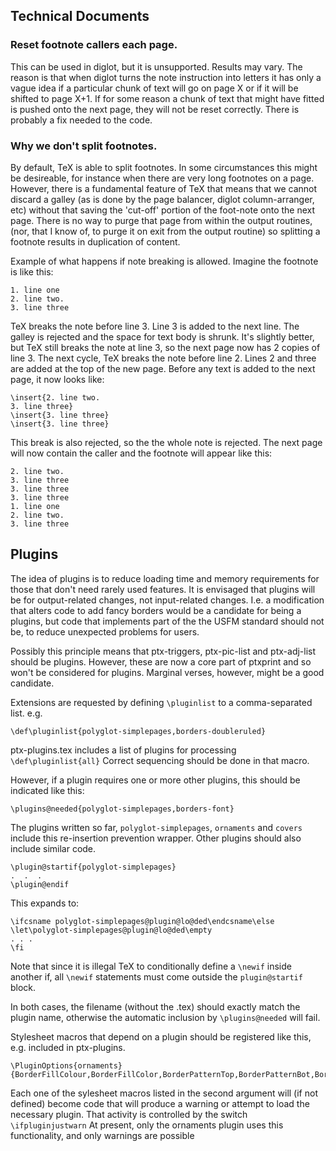 
## Technical Documents

### Reset footnote callers each page.
 This can be used in diglot, but it is unsupported. Results may vary. The
reason is that when diglot turns the note instruction into letters it has only
a vague idea if a particular chunk of text will go on page X or if it will be
shifted to page X+1. If for some reason a chunk of text that might have fitted
is pushed onto the next page, they will not be reset correctly. There is probably a 
fix needed to the code.

### Why we don't split footnotes.
By default, TeX is able to split footnotes. In some circumstances this might be
desireable, for instance when there are very long footnotes on a page. However,
there is a fundamental feature of TeX that means that we cannot discard a galley (as is 
done by the page balancer, diglot column-arranger, etc) without that saving the 'cut-off' 
portion of the foot-note onto the next page. There is no way to purge that page
from within the output routines, (nor, that I know of, to purge it on exit from the 
output routine) so splitting a footnote results in duplication of content.

Example of what happens if note breaking is allowed. Imagine the footnote is like this:
```
1. line one
2. line two.
3. line three
``` 

TeX breaks the note before line 3. Line 3 is added to the next line. The galley is rejected 
and the space for text body is shrunk. It's slightly better, but TeX still
breaks the note at line 3, so the next page now has 2 copies of line 3.  The
next cycle, TeX breaks the note before line 2. Lines 2 and three are added at
the top of the new page. Before any text is added to the next page, it now looks like:
```
\insert{2. line two.
3. line three}
\insert{3. line three}
\insert{3. line three}
```
This break is also rejected, so the the whole note is rejected. The next page will 
now contain the caller and the footnote will appear like this:

```
2. line two.
3. line three
3. line three
3. line three
1. line one
2. line two.
3. line three
```


## Plugins
The idea of plugins is to reduce loading time and memory requirements for those that don't need rarely used features.
It is envisaged that plugins will be for output-related changes, not input-related changes.
I.e. a modification that alters code to add fancy borders would be a candidate for being a plugins, 
but code that implements part of the the USFM standard should not be, to reduce unexpected problems for users.

Possibly this principle means that ptx-triggers, ptx-pic-list and ptx-adj-list should be plugins.
However, these are now a core part of ptxprint and so won't be considered for plugins. Marginal verses, 
however, might be a good candidate.

Extensions are requested by defining `\pluginlist` to a comma-separated list. e.g. 
```
\def\pluginlist{polyglot-simplepages,borders-doubleruled}
```

ptx-plugins.tex includes a list of plugins for processing `\def\pluginlist{all}` 
Correct sequencing should be done in that macro.

However, if a plugin requires one or more other plugins, this should be indicated like this:
```
\plugins@needed{polyglot-simplepages,borders-font}
```

The plugins written so far, `polyglot-simplepages`, `ornaments` and `covers` include this re-insertion prevention wrapper. Other plugins should also 
include similar code. 
```
\plugin@startif{polyglot-simplepages}
.  .  .
\plugin@endif
```

This expands to:
```
\ifcsname polyglot-simplepages@plugin@lo@ded\endcsname\else
\let\polyglot-simplepages@plugin@lo@ded\empty
. . .
\fi
```

Note that since it is illegal TeX to conditionally define a `\newif` inside another if, all `\newif` statements must 
come outside the `plugin@startif` block.

In both cases, the filename (without the .tex) should exactly match the plugin name, otherwise the automatic inclusion by `\plugins@needed` will fail.

Stylesheet macros that depend on a plugin should be registered like this, e.g. included in ptx-plugins.
```
\PluginOptions{ornaments}{BorderFillColour,BorderFillColor,BorderPatternTop,BorderPatternBot,BorderPatternLeft,BorderPatternRight,BorderPadding,BorderHPadding,BorderVPadding,BorderLineWidth}
```
Each one of the sylesheet macros listed in the second argument will (if not defined) become code that will produce a warning or attempt to load the necessary plugin. That activity is controlled by the switch `\ifpluginjustwarn`
At present, only the ornaments plugin uses this functionality, and only warnings are possible 
